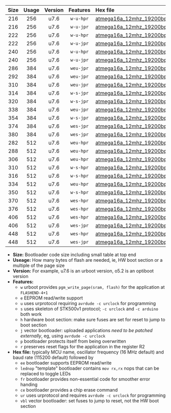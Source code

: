 |Size|Usage|Version|Features|Hex file|
|:-:|:-:|:-:|:-:|:--|
|216|256|u7.6|`w-u-hpr`|[atmega16a_12mhz_19200bps_ur.hex](https://raw.githubusercontent.com/stefanrueger/urboot/main//atmega16a_12mhz_19200bps_ur.hex)|
|216|256|u7.6|`w-u-jpr`|[atmega16a_12mhz_19200bps_ur_vbl.hex](https://raw.githubusercontent.com/stefanrueger/urboot/main//atmega16a_12mhz_19200bps_ur_vbl.hex)|
|222|256|u7.6|`w-u-hpr`|[atmega16a_12mhz_19200bps_lednop_ur.hex](https://raw.githubusercontent.com/stefanrueger/urboot/main//atmega16a_12mhz_19200bps_lednop_ur.hex)|
|222|256|u7.6|`w-u-jpr`|[atmega16a_12mhz_19200bps_lednop_ur_vbl.hex](https://raw.githubusercontent.com/stefanrueger/urboot/main//atmega16a_12mhz_19200bps_lednop_ur_vbl.hex)|
|240|256|u7.6|`w-u-hpr`|[atmega16a_12mhz_19200bps_lednop_fr_ur.hex](https://raw.githubusercontent.com/stefanrueger/urboot/main//atmega16a_12mhz_19200bps_lednop_fr_ur.hex)|
|240|256|u7.6|`w-u-jpr`|[atmega16a_12mhz_19200bps_lednop_fr_ur_vbl.hex](https://raw.githubusercontent.com/stefanrueger/urboot/main//atmega16a_12mhz_19200bps_lednop_fr_ur_vbl.hex)|
|286|384|u7.6|`weu-jpr`|[atmega16a_12mhz_19200bps_ee_ur_vbl.hex](https://raw.githubusercontent.com/stefanrueger/urboot/main//atmega16a_12mhz_19200bps_ee_ur_vbl.hex)|
|292|384|u7.6|`weu-jpr`|[atmega16a_12mhz_19200bps_ee_lednop_ur_vbl.hex](https://raw.githubusercontent.com/stefanrueger/urboot/main//atmega16a_12mhz_19200bps_ee_lednop_ur_vbl.hex)|
|310|384|u7.6|`weu-jpr`|[atmega16a_12mhz_19200bps_ee_lednop_fr_ur_vbl.hex](https://raw.githubusercontent.com/stefanrueger/urboot/main//atmega16a_12mhz_19200bps_ee_lednop_fr_ur_vbl.hex)|
|314|384|u7.6|`w-s-jpr`|[atmega16a_12mhz_19200bps_vbl.hex](https://raw.githubusercontent.com/stefanrueger/urboot/main//atmega16a_12mhz_19200bps_vbl.hex)|
|320|384|u7.6|`w-s-jpr`|[atmega16a_12mhz_19200bps_lednop_vbl.hex](https://raw.githubusercontent.com/stefanrueger/urboot/main//atmega16a_12mhz_19200bps_lednop_vbl.hex)|
|338|384|u7.6|`weu-jpr`|[atmega16a_12mhz_19200bps_ee_lednop_fr_ce_ur_vbl.hex](https://raw.githubusercontent.com/stefanrueger/urboot/main//atmega16a_12mhz_19200bps_ee_lednop_fr_ce_ur_vbl.hex)|
|354|384|u7.6|`w-s-jpr`|[atmega16a_12mhz_19200bps_lednop_fr_vbl.hex](https://raw.githubusercontent.com/stefanrueger/urboot/main//atmega16a_12mhz_19200bps_lednop_fr_vbl.hex)|
|374|384|u7.6|`wes-jpr`|[atmega16a_12mhz_19200bps_ee_vbl.hex](https://raw.githubusercontent.com/stefanrueger/urboot/main//atmega16a_12mhz_19200bps_ee_vbl.hex)|
|380|384|u7.6|`wes-jpr`|[atmega16a_12mhz_19200bps_ee_lednop_vbl.hex](https://raw.githubusercontent.com/stefanrueger/urboot/main//atmega16a_12mhz_19200bps_ee_lednop_vbl.hex)|
|282|512|u7.6|`weu-hpr`|[atmega16a_12mhz_19200bps_ee_ur.hex](https://raw.githubusercontent.com/stefanrueger/urboot/main//atmega16a_12mhz_19200bps_ee_ur.hex)|
|288|512|u7.6|`weu-hpr`|[atmega16a_12mhz_19200bps_ee_lednop_ur.hex](https://raw.githubusercontent.com/stefanrueger/urboot/main//atmega16a_12mhz_19200bps_ee_lednop_ur.hex)|
|306|512|u7.6|`weu-hpr`|[atmega16a_12mhz_19200bps_ee_lednop_fr_ur.hex](https://raw.githubusercontent.com/stefanrueger/urboot/main//atmega16a_12mhz_19200bps_ee_lednop_fr_ur.hex)|
|310|512|u7.6|`w-s-hpr`|[atmega16a_12mhz_19200bps.hex](https://raw.githubusercontent.com/stefanrueger/urboot/main//atmega16a_12mhz_19200bps.hex)|
|316|512|u7.6|`w-s-hpr`|[atmega16a_12mhz_19200bps_lednop.hex](https://raw.githubusercontent.com/stefanrueger/urboot/main//atmega16a_12mhz_19200bps_lednop.hex)|
|334|512|u7.6|`weu-hpr`|[atmega16a_12mhz_19200bps_ee_lednop_fr_ce_ur.hex](https://raw.githubusercontent.com/stefanrueger/urboot/main//atmega16a_12mhz_19200bps_ee_lednop_fr_ce_ur.hex)|
|350|512|u7.6|`w-s-hpr`|[atmega16a_12mhz_19200bps_lednop_fr.hex](https://raw.githubusercontent.com/stefanrueger/urboot/main//atmega16a_12mhz_19200bps_lednop_fr.hex)|
|370|512|u7.6|`wes-hpr`|[atmega16a_12mhz_19200bps_ee.hex](https://raw.githubusercontent.com/stefanrueger/urboot/main//atmega16a_12mhz_19200bps_ee.hex)|
|376|512|u7.6|`wes-hpr`|[atmega16a_12mhz_19200bps_ee_lednop.hex](https://raw.githubusercontent.com/stefanrueger/urboot/main//atmega16a_12mhz_19200bps_ee_lednop.hex)|
|406|512|u7.6|`wes-hpr`|[atmega16a_12mhz_19200bps_ee_lednop_fr.hex](https://raw.githubusercontent.com/stefanrueger/urboot/main//atmega16a_12mhz_19200bps_ee_lednop_fr.hex)|
|406|512|u7.6|`wes-jpr`|[atmega16a_12mhz_19200bps_ee_lednop_fr_vbl.hex](https://raw.githubusercontent.com/stefanrueger/urboot/main//atmega16a_12mhz_19200bps_ee_lednop_fr_vbl.hex)|
|448|512|u7.6|`wes-hpr`|[atmega16a_12mhz_19200bps_ee_lednop_fr_ce.hex](https://raw.githubusercontent.com/stefanrueger/urboot/main//atmega16a_12mhz_19200bps_ee_lednop_fr_ce.hex)|
|448|512|u7.6|`wes-jpr`|[atmega16a_12mhz_19200bps_ee_lednop_fr_ce_vbl.hex](https://raw.githubusercontent.com/stefanrueger/urboot/main//atmega16a_12mhz_19200bps_ee_lednop_fr_ce_vbl.hex)|

- **Size:** Bootloader code size including small table at top end
- **Useage:** How many bytes of flash are needed, ie, HW boot section or a multiple of the page size
- **Version:** For example, u7.6 is an urboot version, o5.2 is an optiboot version
- **Features:**
  + `w` urboot provides `pgm_write_page(sram, flash)` for the application at `FLASHEND-4+1`
  + `e` EEPROM read/write support
  + `u` uses urprotocol requiring `avrdude -c urclock` for programming
  + `s` uses skeleton of STK500v1 protocol; `-c urclock` and `-c arduino` both work
  + `h` hardware boot section: make sure fuses are set for reset to jump to boot section
  + `j` vector bootloader: uploaded applications *need to be patched externally*, eg, using `avrdude -c urclock`
  + `p` bootloader protects itself from being overwritten
  + `r` preserves reset flags for the application in the register R2
- **Hex file:** typically MCU name, oscillator frequency (16 MHz default) and baud rate (115200 default) followed by
  + `ee` bootloader supports EEPROM read/write
  + `lednop` "template" bootloader contains `mov rx,rx` nops that can be replaced to toggle LEDs
  + `fr` bootloader provides non-essential code for smoother error handing
  + `ce` bootloader provides a chip erase command
  + `ur` uses urprotocol and requires `avrdude -c urclock` for programming
  + `vbl` vector bootloader: set fuses to jump to reset, not the HW boot section
